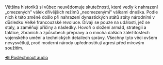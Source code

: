
Většina historiků si vůbec neuvědomuje skutečnosti, které vedly k nahrazení „omezených" válek dřívějších režimů „neomezenými" válkami dneška. Podle nich k této změně došlo při nahrazení dynastických států státy národními v důsledku Velké francouzské revoluce. Dívají se pouze na události, jež se staly, a zaměňují příčiny a následky. Hovoří o složení armád, strategii a taktice, zbraních a způsobech přepravy a o mnoha dalších záležitostech vojenského umění a technických detailech správy. Všechny tyto věci ovšem nevysvětlují, proč moderní národy upřednostňují agresi před mírovým soužitím.

[🔊 Poslechnout audio](/data/7-paragraphs/audio/chapter_164/para_002-Vtina-historik-si-vbec-neuvdomuje-skutenosti.mp3)

